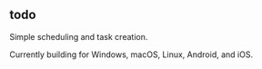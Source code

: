 ## todo
Simple scheduling and task creation.

Currently building for Windows, macOS, Linux, Android, and iOS.
